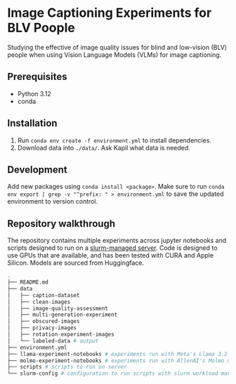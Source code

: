 # Image Captioning Experiments for BLV Poople

Studying the effective of image quality issues for blind and low-vision (BLV) people when using Vision Language Models (VLMs) for image captioning.

## Prerequisites

- Python 3.12
- conda

## Installation

1. Run `conda env create -f environment.yml` to install dependencies.
2. Download data into `./data/`. Ask Kapil what data is needed.

## Development

Add new packages using `conda install <package>`. Make sure to run `conda env export | grep -v "^prefix: " > environment.yml` to save the updated environment to version control.

## Repository walkthrough

The repository contains multiple experiments across jupyter notebooks and scripts designed to run on a [slurm-managed server](https://slurm.schedmd.com/documentation.html). Code is designed to use GPUs that are available, and has been tested with CURA and Apple Silicon. Models are sourced from Huggingface.

```bash
.
├── README.md
├── data
│   ├── caption-dataset
│   ├── clean-images
│   ├── image-quality-assessment
│   ├── multi-generation-experiment
│   ├── obscured-images
│   ├── privacy-images
│   ├── rotation-experiment-images
│   └── labeled-data # output
├── environment.yml
├── llama-experiment-notebooks # experiments run with Meta's Llama 3.2 vision instruct
├── molmo-experiment-notebooks # experiments run with AllenAI's Molmo model
├── scripts # scripts to run on server
└── slurm-config # configuration to run scripts with slurm workload manager
```
